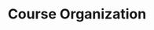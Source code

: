 ---
title: Course Organization
nav_order: 5
parent: Syllabus
is_anchor_child: true
anchor_url: course-organization
---